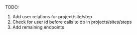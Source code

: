 TODO:
1. Add user relations for project/site/step
2. Check for user id before calls to db in projects/sites/steps
3. Add remaining endpoints